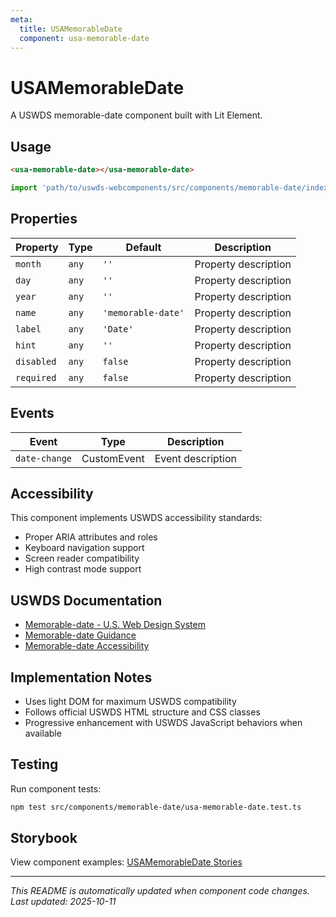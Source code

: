 ```yaml
---
meta:
  title: USAMemorableDate
  component: usa-memorable-date
---
```


# USAMemorableDate

A USWDS memorable-date component built with Lit Element.

## Usage

```html
<usa-memorable-date></usa-memorable-date>
```

```javascript
import 'path/to/uswds-webcomponents/src/components/memorable-date/index.js';
```

## Properties

| Property | Type | Default | Description |
|----------|------|---------|-------------|
| `month` | `any` | `''` | Property description |
| `day` | `any` | `''` | Property description |
| `year` | `any` | `''` | Property description |
| `name` | `any` | `'memorable-date'` | Property description |
| `label` | `any` | `'Date'` | Property description |
| `hint` | `any` | `''` | Property description |
| `disabled` | `any` | `false` | Property description |
| `required` | `any` | `false` | Property description |

## Events

| Event | Type | Description |
|-------|------|-------------|
| `date-change` | CustomEvent | Event description |

## Accessibility

This component implements USWDS accessibility standards:

- Proper ARIA attributes and roles
- Keyboard navigation support
- Screen reader compatibility
- High contrast mode support

## USWDS Documentation

- [Memorable-date - U.S. Web Design System](https://designsystem.digital.gov/components/memorable-date/)
- [Memorable-date Guidance](https://designsystem.digital.gov/components/memorable-date/#guidance)
- [Memorable-date Accessibility](https://designsystem.digital.gov/components/memorable-date/#accessibility)

## Implementation Notes

- Uses light DOM for maximum USWDS compatibility
- Follows official USWDS HTML structure and CSS classes
- Progressive enhancement with USWDS JavaScript behaviors when available

## Testing

Run component tests:

```bash
npm test src/components/memorable-date/usa-memorable-date.test.ts
```

## Storybook

View component examples: [USAMemorableDate Stories](http://localhost:6006/?path=/story/components-memorable-date)

---

_This README is automatically updated when component code changes._
_Last updated: 2025-10-11_
